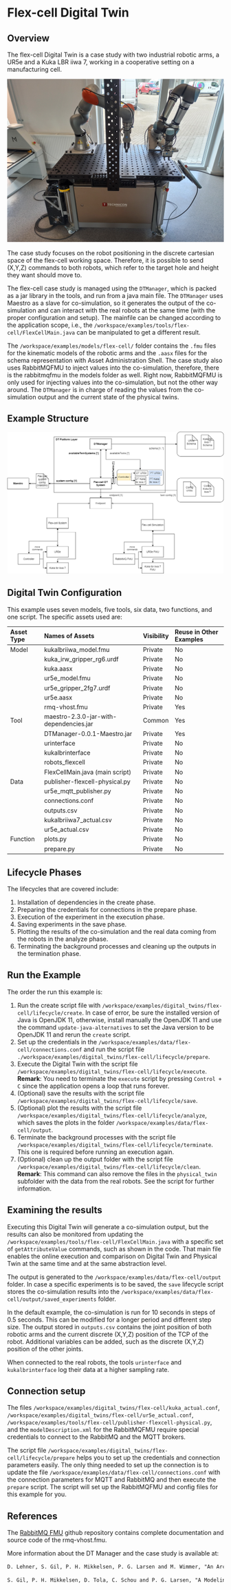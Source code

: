 # Flex-cell Digital Twin
## Overview
The flex-cell Digital Twin is a case study with two industrial robotic arms, a UR5e and a Kuka LBR iiwa 7, working in a cooperative setting on a manufacturing cell.

![Flex-cell Physical Setup](flex-cell_github.jpg)

The case study focuses on the robot positioning in the discrete cartesian space of the flex-cell working space.
Therefore, it is possible to send (X,Y,Z) commands to both robots, which refer to the target hole and height they want should move to.

The flex-cell case study is managed using the ```DTManager```, which is packed as a jar library in the tools, and run from a java main file.
The ```DTManager``` uses Maestro as a slave for co-simulation, so it generates the output of the co-simulation and can interact with the real robots at the same time (with the proper configuration and setup).
The mainfile can be changed according to the application scope, i.e., the ```/workspace/examples/tools/flex-cell/FlexCellMain.java``` can be manipulated to get a different result.

The ```/workspace/examples/models/flex-cell/``` folder contains the ```.fmu``` files for the kinematic models of the robotic arms and the ```.aasx``` files for the schema representation with Asset Administration Shell.
The case study also uses RabbitMQFMU to inject values into the co-simulation, therefore, there is the rabbitmqfmu in the models folder as well.
Right now, RabbitMQFMU is only used for injecting values into the co-simulation, but not the other way around.
The ```DTManager``` is in charge of reading the values from the co-simulation output and the current state of the physical twins.

## Example Structure
![Flex-cell system architecture with the DT Manager](flexcellRepresentation_GitHub.png)

## Digital Twin Configuration
This example uses seven models, five tools, six data, two functions, and one script. The specific assets used are:

| Asset Type | Names of Assets | Visibility | Reuse in Other Examples |
|:---|:---|:---|:---|
| Model | kukalbriiwa_model.fmu | Private | No |
|  | kuka_irw_gripper_rg6.urdf | Private | No |
|  | kuka.aasx | Private | No |
|  | ur5e_model.fmu | Private | No |
|  | ur5e_gripper_2fg7.urdf | Private | No |
|  | ur5e.aasx | Private | No |
|  | rmq-vhost.fmu | Private | Yes |
| Tool | maestro-2.3.0-jar-with-dependencies.jar | Common | Yes |
|  | DTManager-0.0.1-Maestro.jar | Private | Yes |
|  | urinterface | Private | No |
|  | kukalbrinterface | Private | No |
|  | robots_flexcell | Private | No |
|  | FlexCellMain.java (main script) | Private | No |
| Data | publisher-flexcell-physical.py | Private | No |
|  | ur5e_mqtt_publisher.py | Private | No |
|  | connections.conf | Private | No |
|  | outputs.csv | Private | No |
|  | kukalbriiwa7_actual.csv | Private | No |
|  | ur5e_actual.csv | Private | No |
| Function | plots.py | Private | No |
|  | prepare.py | Private | No |

## Lifecycle Phases
The lifecycles that are covered include:
1. Installation of dependencies in the create phase.
2. Preparing the credentials for connections in the prepare phase.
3. Execution of the experiment in the execution phase.
4. Saving experiments in the save phase.
5. Plotting the results of the co-simulation and the real data coming from the robots in the analyze phase.
6. Terminating the background processes and cleaning up the outputs in the termination phase.

## Run the Example
The order the run this example is:
1. Run the create script file with ```/workspace/examples/digital_twins/flex-cell/lifecycle/create```. In case of error, be sure the installed version of Java is OpenJDK 11, otherwise, install manually the OpenJDK 11 and use the command ```update-java-alternatives``` to set the Java version to be OpenJDK 11 and rerun the ```create``` script.
2. Set up the credentials in the ```/workspace/examples/data/flex-cell/connections.conf``` and run the script file ```./workspace/examples/digital_twins/flex-cell/lifecycle/prepare```.
3. Execute the Digital Twin with the script file ```/workspace/examples/digital_twins/flex-cell/lifecycle/execute```. **Remark**: You need to terminate the ```execute``` script by pressing ```Control + C``` since the application opens a loop that runs forever.
4. (Optional) save the results with the script file ```/workspace/examples/digital_twins/flex-cell/lifecycle/save```.
5. (Optional) plot the results with the script file ```/workspace/examples/digital_twins/flex-cell/lifecycle/analyze```, which saves the plots in the folder ```/workspace/examples/data/flex-cell/output```.
6. Terminate the background processes with the script file ```/workspace/examples/digital_twins/flex-cell/lifecycle/terminate```. This one is required before running an execution again.
7. (Optional) clean up the output folder with the script file ```/workspace/examples/digital_twins/flex-cell/lifecycle/clean```. **Remark**: This command can also remove the files in the ```physical_twin``` subfolder with the data from the real robots. See the script for further information.

## Examining the results
Executing this Digital Twin will generate a co-simulation output, but the results can also be monitored from updating the ```/workspace/examples/tools/flex-cell/FlexCellMain.java``` with a specific set of ```getAttributeValue``` commands, such as shown in the code.
That main file enables the online execution and comparison on Digital Twin and Physical Twin at the same time and at the same abstraction level.

The output is generated to the ```/workspace/examples/data/flex-cell/output``` folder.
In case a specific experiments is to be saved, the ```save``` lifecycle script stores the co-simulation results into the ```/workspace/examples/data/flex-cell/output/saved_experiments``` folder.

In the default example, the co-simulation is run for 10 seconds in steps of 0.5 seconds.
This can be modified for a longer period and different step size.
The output stored in ```outputs.csv``` contains the joint position of both robotic arms and the current discrete (X,Y,Z) position of the TCP of the robot.
Additional variables can be added, such as the discrete (X,Y,Z) position of the other joints.

When connected to the real robots, the tools ```urinterface``` and ```kukalbrinterface``` log their data at a higher sampling rate.


## Connection setup
The files ```/workspace/examples/digital_twins/flex-cell/kuka_actual.conf```, ```/workspace/examples/digital_twins/flex-cell/ur5e_actual.conf```, ```/workspace/examples/tools/flex-cell/publisher-flexcell-physical.py```, and the ```modelDescription.xml``` for the RabbitMQFMU require special credentials to connect to the RabbitMQ and the MQTT brokers.

The script file  ```/workspace/examples/digital_twins/flex-cell/lifecycle/prepare``` helps you to set up the credentials and connection parameters easily.
The only thing needed to set up the connection is to update the file ```/workspace/examples/data/flex-cell/connections.conf``` with the connection parameters for MQTT and RabbitMQ and then execute the ```prepare``` script.
The script will set up the RabbitMQFMU and config files for this example for you.

## References

The [RabbitMQ FMU](https://github.com/INTO-CPS-Association/fmu-rabbitmq)
github repository contains complete documentation and source code of
the rmq-vhost.fmu.

More information about the DT Manager and the case study is available at:

```txt
D. Lehner, S. Gil, P. H. Mikkelsen, P. G. Larsen and M. Wimmer, "An Architectural Extension for Digital Twin Platforms to Leverage Behavioral Models," 2023 IEEE 19th International Conference on Automation Science and Engineering (CASE), Auckland, New Zealand, 2023, pp. 1-8, doi: 10.1109/CASE56687.2023.10260417.
```
```txt
S. Gil, P. H. Mikkelsen, D. Tola, C. Schou and P. G. Larsen, "A Modeling Approach for Composed Digital Twins in Cooperative Systems," 2023 IEEE 28th International Conference on Emerging Technologies and Factory Automation (ETFA), Sinaia, Romania, 2023, pp. 1-8, doi: 10.1109/ETFA54631.2023.10275601.
```